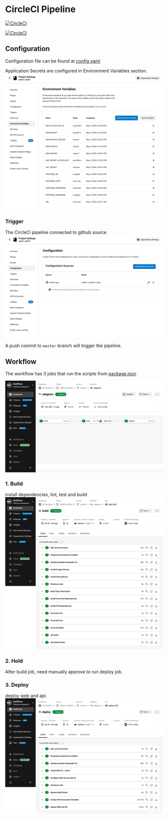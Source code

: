 # CircleCI Pipeline

[![CircleCI](https://dl.circleci.com/status-badge/img/circleci/Vjqo5kR5yPLNL7oBohMana/NZjzxdM483UB2TP9ceRydc/tree/master.svg?style=svg)](https://dl.circleci.com/status-badge/redirect/circleci/Vjqo5kR5yPLNL7oBohMana/NZjzxdM483UB2TP9ceRydc/tree/master)

[![CircleCI](https://dl.circleci.com/insights-snapshot/circleci/Vjqo5kR5yPLNL7oBohMana/NZjzxdM483UB2TP9ceRydc/master/udagram/badge.svg?window=7d)](https://app.circleci.com/insights/circleci/Vjqo5kR5yPLNL7oBohMana/NZjzxdM483UB2TP9ceRydc/workflows/udagram/overview?branch=master&reporting-window=last-7-days&insights-snapshot=true)

## Configuration

Configuration file can be found at [config.yaml](../.circleci/config.yml)

Application Secrets are configured in Environment Variables section.
![](../screenshots/pipeline-env.png)

### Trigger

The CircleCi pipeline connected to github source
![](../screenshots/pipeline-source.png)

A push commit to `master` branch will trigger the pipeline.

## Workflow

The workflow has 3 jobs that run the scripts from [package.json](../package.json)

![](../screenshots/pipeline-workflow.png)

### 1. Build

install dependencies, lint, test and build
![](../screenshots/pipeline-build.png)

### 2. Hold

After build job, need manually approve to run deploy job.

### 3. Deploy

deploy web and api.
![](../screenshots/pipeline-deploy.png)
